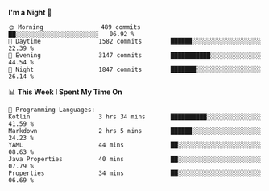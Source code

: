 <!--START_SECTION:waka-->
**I'm a Night 🦉** 

```text
🌞 Morning                489 commits         ██░░░░░░░░░░░░░░░░░░░░░░░   06.92 % 
🌆 Daytime                1582 commits        ██████░░░░░░░░░░░░░░░░░░░   22.39 % 
🌃 Evening                3147 commits        ███████████░░░░░░░░░░░░░░   44.54 % 
🌙 Night                  1847 commits        ███████░░░░░░░░░░░░░░░░░░   26.14 % 
```


📊 **This Week I Spent My Time On** 

```text
💬 Programming Languages: 
Kotlin                   3 hrs 34 mins       ██████████░░░░░░░░░░░░░░░   41.59 % 
Markdown                 2 hrs 5 mins        ██████░░░░░░░░░░░░░░░░░░░   24.23 % 
YAML                     44 mins             ██░░░░░░░░░░░░░░░░░░░░░░░   08.63 % 
Java Properties          40 mins             ██░░░░░░░░░░░░░░░░░░░░░░░   07.79 % 
Properties               34 mins             ██░░░░░░░░░░░░░░░░░░░░░░░   06.69 % 
```


<!--END_SECTION:waka-->
